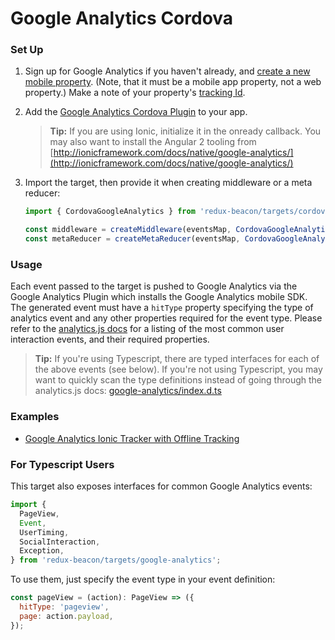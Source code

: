 # Google Analytics Cordova

### Set Up

1. Sign up for Google Analytics if you haven't already, and
   [create a new mobile property](https://support.google.com/analytics/answer/1008015?hl=en). (Note, that it
   must be a mobile app property, not a web property.) Make a note of your property's
   [tracking Id](https://support.google.com/analytics/answer/1008080).

2. Add the
   [Google Analytics Cordova Plugin](https://github.com/danwilson/google-analytics-plugin)
   to your app.

    > **Tip:**
    > If you are using Ionic, initialize it in the onready callback. You may also want to install
     the Angular 2 tooling from [http://ionicframework.com/docs/native/google-analytics/](http://ionicframework.com/docs/native/google-analytics/)

3. Import the target, then provide it when creating middleware or a meta reducer:

   ```js
   import { CordovaGoogleAnalytics } from 'redux-beacon/targets/cordova-google-analytics';

   const middleware = createMiddleware(eventsMap, CordovaGoogleAnalytics());
   const metaReducer = createMetaReducer(eventsMap, CordovaGoogleAnalytics());
   ```

### Usage

Each event passed to the target is pushed to Google Analytics via the
Google Analytics Plugin which installs the Google Analytics mobile SDK. The
generated event must have a `hitType` property specifying the type of
analytics event and any other properties required for the event type.
Please refer to the [analytics.js docs](https://developers.google.com/analytics/devguides/collection/analyticsjs/sending-hits)
for a listing of the most common user interaction events, and their
required properties.

> **Tip:**
> If you're using Typescript, there are typed interfaces for each of
> the above events (see below). If you're not using Typescript, you
> may want to quickly scan the type definitions instead of going
> through the analytics.js docs:
> [google-analytics/index.d.ts](https://github.com/rangle/redux-beacon/blob/master/src/targets/google-analytics/index.d.ts)

### Examples
  * [Google Analytics Ionic Tracker with Offline Tracking](https://github.com/kokokenada/offline-tracking)

### For Typescript Users

This target also exposes interfaces for common Google Analytics events:

```js
import {
  PageView,
  Event,
  UserTiming,
  SocialInteraction,
  Exception,
} from 'redux-beacon/targets/google-analytics';
```

To use them, just specify the event type in your event definition:

```js
const pageView = (action): PageView => ({
  hitType: 'pageview',
  page: action.payload,
});
```
